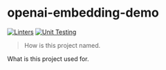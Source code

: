 # openai-embedding-demo

[![Linters](https://github.com/mrchi/openai-embedding-demo/actions/workflows/linting.yaml/badge.svg)](https://github.com/mrchi/openai-embedding-demo/actions/workflows/linting.yaml)
[![Unit Testing](https://github.com/mrchi/openai-embedding-demo/actions/workflows/unittest.yaml/badge.svg)](https://github.com/mrchi/openai-embedding-demo/actions/workflows/unittest.yaml)

> How is this project named.

What is this project used for.
